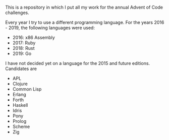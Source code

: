 
This is a repository in which I put all my work for the annual Advent of Code challenges.

Every year I try to use a different programming language.
For the years 2016 - 2019, the following languages were used:
- 2016: x86 Assembly
- 2017: Ruby
- 2018: Rust
- 2019: Go

I have not decided yet on a language for the 2015 and future editions. Candidates are
- APL
- Clojure
- Common Lisp
- Erlang
- Forth
- Haskell
- Idris
- Pony
- Prolog
- Scheme
- Zig
